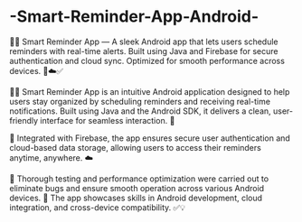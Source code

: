 # -Smart-Reminder-App-Android-

🧠📱 Smart Reminder App — A sleek Android app that lets users schedule reminders with real-time alerts. Built using Java and Firebase for secure authentication and cloud sync. Optimized for smooth performance across devices. 🔔☁️✅

📱✨ Smart Reminder App is an intuitive Android application designed to help users stay organized by scheduling reminders and receiving real-time notifications. Built using Java and the Android SDK, it delivers a clean, user-friendly interface for seamless interaction. 🔔

🔐 Integrated with Firebase, the app ensures secure user authentication and cloud-based data storage, allowing users to access their reminders anytime, anywhere. ☁️

🧪 Thorough testing and performance optimization were carried out to eliminate bugs and ensure smooth operation across various Android devices. 🚀 The app showcases skills in Android development, cloud integration, and cross-device compatibility. ✅💡
